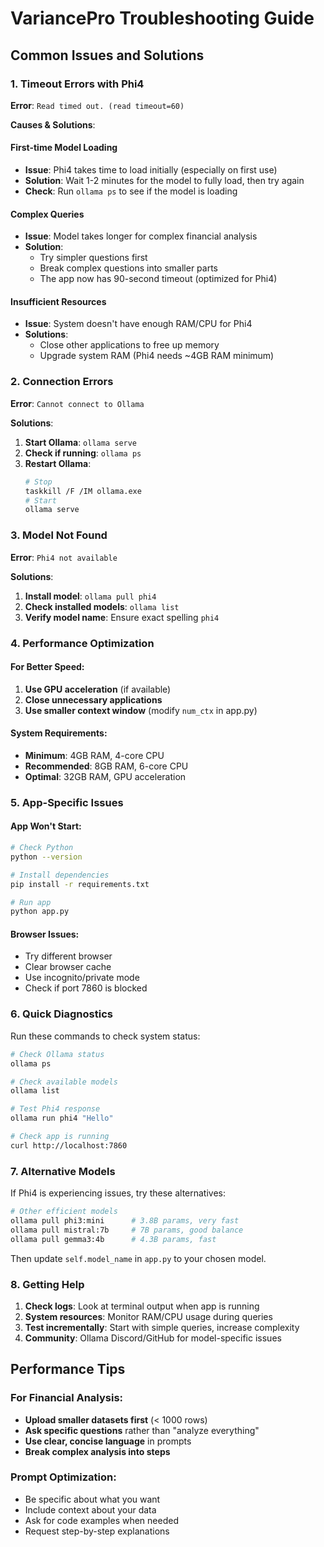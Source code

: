 # VariancePro Troubleshooting Guide

## Common Issues and Solutions

### 1. Timeout Errors with Phi4

**Error**: `Read timed out. (read timeout=60)`

**Causes & Solutions**:

#### First-time Model Loading
- **Issue**: Phi4 takes time to load initially (especially on first use)
- **Solution**: Wait 1-2 minutes for the model to fully load, then try again
- **Check**: Run `ollama ps` to see if the model is loading

#### Complex Queries
- **Issue**: Model takes longer for complex financial analysis
- **Solution**: 
  - Try simpler questions first
  - Break complex questions into smaller parts
  - The app now has 90-second timeout (optimized for Phi4)

#### Insufficient Resources
- **Issue**: System doesn't have enough RAM/CPU for Phi4
- **Solutions**:
  - Close other applications to free up memory
  - Upgrade system RAM (Phi4 needs ~4GB RAM minimum)

### 2. Connection Errors

**Error**: `Cannot connect to Ollama`

**Solutions**:
1. **Start Ollama**: `ollama serve`
2. **Check if running**: `ollama ps`
3. **Restart Ollama**: 
   ```bash
   # Stop
   taskkill /F /IM ollama.exe
   # Start
   ollama serve
   ```

### 3. Model Not Found

**Error**: `Phi4 not available`

**Solutions**:
1. **Install model**: `ollama pull phi4`
2. **Check installed models**: `ollama list`
3. **Verify model name**: Ensure exact spelling `phi4`

### 4. Performance Optimization

#### For Better Speed:
1. **Use GPU acceleration** (if available)
2. **Close unnecessary applications**
3. **Use smaller context window** (modify `num_ctx` in app.py)

#### System Requirements:
- **Minimum**: 4GB RAM, 4-core CPU
- **Recommended**: 8GB RAM, 6-core CPU
- **Optimal**: 32GB RAM, GPU acceleration

### 5. App-Specific Issues

#### App Won't Start:
```bash
# Check Python
python --version

# Install dependencies
pip install -r requirements.txt

# Run app
python app.py
```

#### Browser Issues:
- Try different browser
- Clear browser cache
- Use incognito/private mode
- Check if port 7860 is blocked

### 6. Quick Diagnostics

Run these commands to check system status:

```bash
# Check Ollama status
ollama ps

# Check available models
ollama list

# Test Phi4 response
ollama run phi4 "Hello"

# Check app is running
curl http://localhost:7860
```

### 7. Alternative Models

If Phi4 is experiencing issues, try these alternatives:

```bash
# Other efficient models  
ollama pull phi3:mini      # 3.8B params, very fast
ollama pull mistral:7b     # 7B params, good balance
ollama pull gemma3:4b      # 4.3B params, fast
```

Then update `self.model_name` in `app.py` to your chosen model.

### 8. Getting Help

1. **Check logs**: Look at terminal output when app is running
2. **System resources**: Monitor RAM/CPU usage during queries
3. **Test incrementally**: Start with simple queries, increase complexity
4. **Community**: Ollama Discord/GitHub for model-specific issues

## Performance Tips

### For Financial Analysis:
- **Upload smaller datasets first** (< 1000 rows)
- **Ask specific questions** rather than "analyze everything"
- **Use clear, concise language** in prompts
- **Break complex analysis into steps**

### Prompt Optimization:
- Be specific about what you want
- Include context about your data
- Ask for code examples when needed
- Request step-by-step explanations
